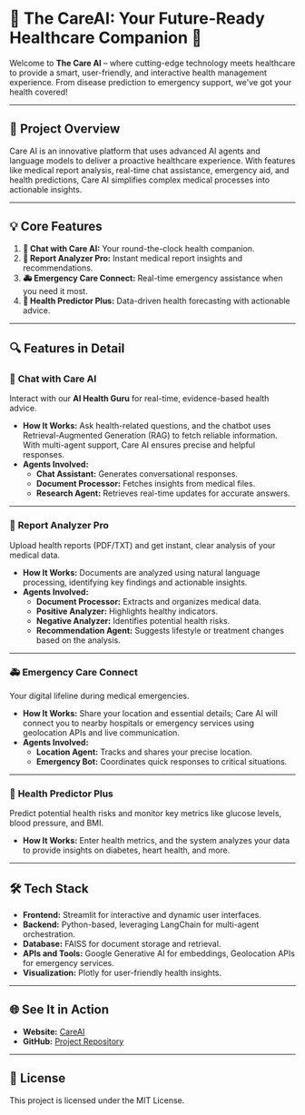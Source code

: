 # 🌟 **The CareAI: Your Future-Ready Healthcare Companion** 🚀

Welcome to **The Care AI** – where cutting-edge technology meets healthcare to provide a smart, user-friendly, and interactive health management experience. From disease prediction to emergency support, we've got your health covered!

---

## 🎯 **Project Overview**

Care AI is an innovative platform that uses advanced AI agents and language models to deliver a proactive healthcare experience. With features like medical report analysis, real-time chat assistance, emergency aid, and health predictions, Care AI simplifies complex medical processes into actionable insights.

---

## 💡 **Core Features**

1. **💬 Chat with Care AI:** Your round-the-clock health companion.
2. **📝 Report Analyzer Pro:** Instant medical report insights and recommendations.
3. **🚑 Emergency Care Connect:** Real-time emergency assistance when you need it most.
4. **🎯 Health Predictor Plus:** Data-driven health forecasting with actionable advice.

---

## 🔍 **Features in Detail**

### 💬 **Chat with Care AI**
Interact with our **AI Health Guru** for real-time, evidence-based health advice.

- **How It Works:** Ask health-related questions, and the chatbot uses Retrieval-Augmented Generation (RAG) to fetch reliable information. With multi-agent support, Care AI ensures precise and helpful responses.
- **Agents Involved:**
  - **Chat Assistant:** Generates conversational responses.
  - **Document Processor:** Fetches insights from medical files.
  - **Research Agent:** Retrieves real-time updates for accurate answers.

---

### 📝 **Report Analyzer Pro**
Upload health reports (PDF/TXT) and get instant, clear analysis of your medical data.

- **How It Works:** Documents are analyzed using natural language processing, identifying key findings and actionable insights.
- **Agents Involved:**
  - **Document Processor:** Extracts and organizes medical data.
  - **Positive Analyzer:** Highlights healthy indicators.
  - **Negative Analyzer:** Identifies potential health risks.
  - **Recommendation Agent:** Suggests lifestyle or treatment changes based on the analysis.

---

### 🚑 **Emergency Care Connect**
Your digital lifeline during medical emergencies.

- **How It Works:** Share your location and essential details; Care AI will connect you to nearby hospitals or emergency services using geolocation APIs and live communication.
- **Agents Involved:**
  - **Location Agent:** Tracks and shares your precise location.
  - **Emergency Bot:** Coordinates quick responses to critical situations.

---

### 🎯 **Health Predictor Plus**
Predict potential health risks and monitor key metrics like glucose levels, blood pressure, and BMI.

- **How It Works:** Enter health metrics, and the system analyzes your data to provide insights on diabetes, heart health, and more.

---

## 🛠 **Tech Stack**

- **Frontend:** Streamlit for interactive and dynamic user interfaces.
- **Backend:** Python-based, leveraging LangChain for multi-agent orchestration.
- **Database:** FAISS for document storage and retrieval.
- **APIs and Tools:** Google Generative AI for embeddings, Geolocation APIs for emergency services.
- **Visualization:** Plotly for user-friendly health insights.

---

## 🌐 **See It in Action**

- **Website:** [CareAI](https://careai28.netlify.app)
- **GitHub:** [Project Repository](https://github.com/ajaykumartn/CareAI)

---

## 📜 **License**

This project is licensed under the MIT License.
